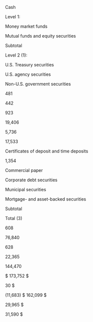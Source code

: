 Cash

Level 1:

Money market funds

Mutual funds and equity securities

Subtotal

Level 2 (1):

U.S. Treasury securities

U.S. agency securities

Non-U.S. government securities

481

442

923

19,406

5,736

17,533

Certificates of deposit and time deposits

1,354

Commercial paper

Corporate debt securities

Municipal securities

Mortgage- and asset-backed securities

Subtotal

Total (3)

608

76,840

628

22,365

  144,470

$  173,752  $

30  $

(11,683)  $  162,099  $

29,965  $

31,590  $